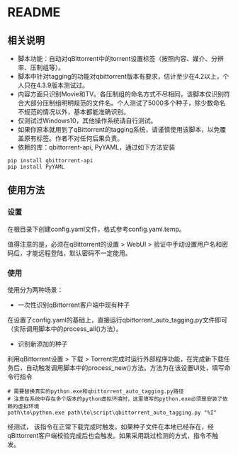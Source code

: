# README

## 相关说明

* 脚本功能：自动对qBittorrent中的torrent设置标签（按照内容、媒介、分辨率、压制组等）。
* 脚本中针对tagging的功能对qbittorrent版本有要求，估计至少在4.2以上，个人只在4.3.9版本测试过。
* 内容方面只识别Movie和TV。各压制组的命名方式不尽相同，该脚本仅识别符合大部分压制组明明规范的文件名。个人测试了5000多个种子，除少数命名不规范的情况以外，基本都能准确识别。
* 仅测试过Windows10，其他操作系统请自行测试。
* 如果你原本就用到了qBittorrent的tagging系统，请谨慎使用该脚本，以免覆盖原有标签。作者不对任何后果负责。
* 依赖的库：qbittorrent-api, PyYAML，通过如下方法安装

```shell
pip install qbittorrent-api
pip install PyYAML
```

## 使用方法

### 设置

在根目录下创建config.yaml文件，格式参考config.yaml.temp。

值得注意的是，必须在qBittorrent的设置 > WebUI > 验证中手动设置用户名和密码后，才能远程登陆，默认密码不一定能用。

### 使用

使用分为两种场景：

* 一次性识别qBittorrent客户端中现有种子

在设置了config.yaml的基础上，直接运行qbittorrent_auto_tagging.py文件即可（实际调用脚本中的process_all()方法）。

* 识别新添加的种子

利用qBittorrent设置 > 下载 > Torrent完成时运行外部程序功能，在完成新下载任务后，自动触发调用脚本中的process_new()方法。方法为在该设置UI处，填写命令行指令

```shell
# 需要替换真实的python.exe和qbittorrent_auto_tagging.py路径
# 注意在系统中存在多个版本的python虚拟环境时，这里填写的python.exe必须是安装了依赖的虚拟环境
path\to\python.exe path\to\script\qbittorrent_auto_tagging.py "%I"
```

经测试， 该指令在正常下载完成时触发。如果种子文件在本地已经存在，经qBittorrent客户端校验完成后也会触发。如果采用跳过检测的方式，指令不触发。
